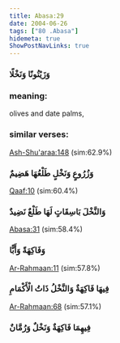 ```yaml
---
title: Abasa:29
date: 2004-06-26
tags: ["80 .Abasa"]
hidemeta: true 
ShowPostNavLinks: true 
---
```

### وَزَيْتُونًا وَنَخْلًا
### meaning: 
olives and date palms,
### similar verses: 

[Ash-Shu'araa:148](/26/148) (sim:62.9%)

### وَزُرُوعٍ وَنَخْلٍ طَلْعُهَا هَضِيمٌ

[Qaaf:10](/50/10) (sim:60.4%)

### وَالنَّخْلَ بَاسِقَاتٍ لَهَا طَلْعٌ نَضِيدٌ

[Abasa:31](/80/31) (sim:58.4%)

### وَفَاكِهَةً وَأَبًّا

[Ar-Rahmaan:11](/55/11) (sim:57.8%)

### فِيهَا فَاكِهَةٌ وَالنَّخْلُ ذَاتُ الْأَكْمَامِ

[Ar-Rahmaan:68](/55/68) (sim:57.1%)

### فِيهِمَا فَاكِهَةٌ وَنَخْلٌ وَرُمَّانٌ
